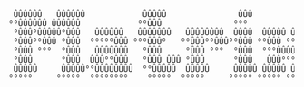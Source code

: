 <pre>

 ÛÛÛÛÛÛ   ÛÛÛÛÛÛ            ÛÛÛÛÛ               ÛÛÛ                 ÛÛÛÛÛÛÛÛÛÛÛ              ÛÛÛ            
°°ÛÛÛÛÛÛ ÛÛÛÛÛÛ            °°ÛÛÛ               °°°                 °°ÛÛÛ°°°°°ÛÛÛ            °°°             
 °ÛÛÛ°ÛÛÛÛÛ°ÛÛÛ   ÛÛÛÛÛÛ   ÛÛÛÛÛÛÛ   ÛÛÛÛÛÛÛÛ  ÛÛÛÛ  ÛÛÛÛÛ ÛÛÛÛÛ    °ÛÛÛ    °ÛÛÛ   ÛÛÛÛÛÛ   ÛÛÛÛ  ÛÛÛÛÛÛÛÛ  
 °ÛÛÛ°°ÛÛÛ °ÛÛÛ  °°°°°ÛÛÛ °°°ÛÛÛ°   °°ÛÛÛ°°ÛÛÛ°°ÛÛÛ °°ÛÛÛ °°ÛÛÛ     °ÛÛÛÛÛÛÛÛÛÛ   °°°°°ÛÛÛ °°ÛÛÛ °°ÛÛÛ°°ÛÛÛ 
 °ÛÛÛ °°°  °ÛÛÛ   ÛÛÛÛÛÛÛ   °ÛÛÛ     °ÛÛÛ °°°  °ÛÛÛ  °°°ÛÛÛÛÛ°      °ÛÛÛ°°°°°ÛÛÛ   ÛÛÛÛÛÛÛ  °ÛÛÛ  °ÛÛÛ °ÛÛÛ 
 °ÛÛÛ      °ÛÛÛ  ÛÛÛ°°ÛÛÛ   °ÛÛÛ ÛÛÛ °ÛÛÛ      °ÛÛÛ   ÛÛÛ°°°ÛÛÛ     °ÛÛÛ    °ÛÛÛ  ÛÛÛ°°ÛÛÛ  °ÛÛÛ  °ÛÛÛ °ÛÛÛ 
 ÛÛÛÛÛ     ÛÛÛÛÛ°°ÛÛÛÛÛÛÛÛ  °°ÛÛÛÛÛ  ÛÛÛÛÛ     ÛÛÛÛÛ ÛÛÛÛÛ ÛÛÛÛÛ    ÛÛÛÛÛ   ÛÛÛÛÛ°°ÛÛÛÛÛÛÛÛ ÛÛÛÛÛ ÛÛÛÛ ÛÛÛÛÛ
°°°°°     °°°°°  °°°°°°°°    °°°°°  °°°°°     °°°°° °°°°° °°°°°    °°°°°   °°°°°  °°°°°°°° °°°°° °°°° °°°°° 
</pre>